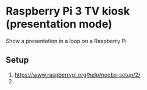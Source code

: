 # Raspberry Pi 3 TV kiosk (presentation mode)

Show a presentation in a loop on a Raspberry Pi

## Setup

1. https://www.raspberrypi.org/help/noobs-setup/2/
2. 
